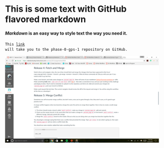 # **This is some text with GitHub flavored markdown**

#### *Markdown* is an easy way to style text the way you need it.

<code>This <a href=https://github.com/cpcamp2/phase-0-gps-1>link</a> will take you to the phase-0-gps-1 repository on GitHub.</code>

![Screenshot](GPS_1.1.png)
